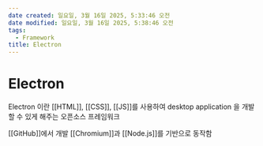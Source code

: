 ```yaml
---
date created: 일요일, 3월 16일 2025, 5:33:46 오전
date modified: 일요일, 3월 16일 2025, 5:38:46 오전
tags:
  - Framework
title: Electron
---
```


# Electron

Electron 이란 [[HTML]], [[CSS]], [[JS]]를 사용하여 desktop application 을 개발할 수 있게 해주는 오픈소스 프레임워크

[[GitHub]]에서 개발
[[Chromium]]과 [[Node.js]]를 기반으로 동작함
